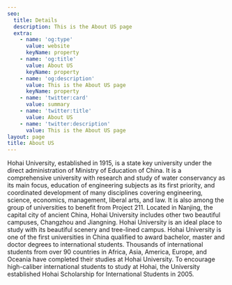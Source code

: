 ```yaml
---
seo:
  title: Details
  description: This is the About US page
  extra:
    - name: 'og:type'
      value: website
      keyName: property
    - name: 'og:title'
      value: About US
      keyName: property
    - name: 'og:description'
      value: This is the About US page
      keyName: property
    - name: 'twitter:card'
      value: summary
    - name: 'twitter:title'
      value: About US
    - name: 'twitter:description'
      value: This is the About US page
layout: page
title: About US
---
```

Hohai University, established in 1915, is a state key university under the direct administration of Ministry of Education of China. It is a comprehensive university with research and study of water conservancy as its main focus, education of engineering subjects as its first priority, and coordinated development of many disciplines covering engineering, science, economics, management, liberal arts, and law. It is also among the group of universities to benefit from Project 211. Located in Nanjing, the capital city of ancient China, Hohai University includes other two beautiful campuses, Changzhou and Jiangning. Hohai University is an ideal place to study with its beautiful scenery and tree-lined campus. Hohai University is one of the first universities in China qualified to award bachelor, master and doctor degrees to international students. Thousands of international students from over 90 countries in Africa, Asia, America, Europe, and Oceania have completed their studies at Hohai University. To encourage high-caliber international students to study at Hohai, the University established Hohai Scholarship for International Students in 2005.
